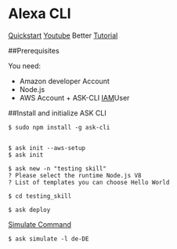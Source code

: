 # Alexa CLI

[Quickstart](https://developer.amazon.com/de/docs/smapi/quick-start-alexa-skills-kit-command-line-interface.html)
[Youtube](https://www.youtube.com/watch?v=I-Dw8IpnS2g)
Better [Tutorial](https://www.youtube.com/watch?v=lcJ_K7dTjW0)

##Prerequisites

You need: 
- Amazon developer Account
- Node.js
- AWS Account + ASK-CLI [IAM](https://developer.amazon.com/fr/docs/smapi/manage-credentials-with-ask-cli.html#create-aws-credentials)User

##Install and initialize ASK CLI
	
	
	$ sudo npm install -g ask-cli
	
	
	$ ask init --aws-setup
	$ ask init
	
	$ ask new -n "testing skill"
	? Please select the runtime Node.js V8
	? List of templates you can choose Hello World
	
	$ cd testing_skill
	
	$ ask deploy
	
	
	
	
	
	
[Simulate Command](https://developer.amazon.com/de/docs/smapi/ask-cli-command-reference.html#simulate-command)

	$ ask simulate -l de-DE